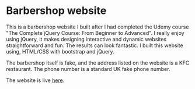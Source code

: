 # Barbershop website

This is a barbershop website I built after I had completed the Udemy course "The Complete jQuery Course: From Beginner to Advanced". I really enjoy using jQuery, it makes designing interactive and dynamic websites straightforward and fun. The results can look fantastic. I built this website using, HTML/CSS with bootstrap and jQuery.

The barbershop itself is fake, and the address listed on the website is a KFC restaurant. The phone number is a standard UK fake phone number.

The website is live [here](https://rossmcintyre.tech/barbershop-website/barbershop.html).
